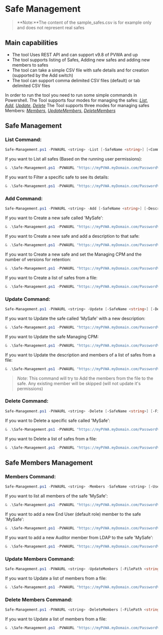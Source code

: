 # Safe Management
> **Note:**The content of the sample_safes.csv is for example only and does not represent real safes

Main capabilities
-----------------
- The tool Uses REST API and can support v9.8 of PVWA and up
- The tool supports listing of Safes, Adding new safes and adding new members to safes
- The tool can take a simple CSV file with safe details and for creation (supported by the Add switch)
- The tool can support comma delimited CSV files (default) or tab delimited CSV files

In order to run the tool you need to run some simple commands in Powershell.
The Tool supports four modes for managing the safes: [*List*](#list-command), [*Add*](#add-command), [*Update*](#update-command), [*Delete*](#delete-command) 
The Tool supports three modes for managing safes Members: [*Members*](#members-command), [*UpdateMembers*](#update-members-command), [*DeleteMembers*](#delete-members-command)

## Safe Management

### List Command:
```powershell
Safe-Management.ps1 -PVWAURL <string> -List [-SafeName <string>] [<CommonParameters>]
```

If you want to List all safes (Based on the running user permissions):
```powershell
& .\Safe-Management.ps1 -PVWAURL "https://myPVWA.myDomain.com/PasswordVault" -List
```

If you want to Filter a specific safe to see its details:
```powershell
& .\Safe-Management.ps1 -PVWAURL "https://myPVWA.myDomain.com/PasswordVault" -List -SafeName "MySafe"
```

### Add Command:
```powershell
Safe-Management.ps1 -PVWAURL <string> -Add [-SafeName <string>] [-Description <string>] [-ManagingCPM <string>] [-NumVersionRetention <int>] [-FilePath <string>] [<CommonParameters>]
```

If you want to Create a new safe called 'MySafe':
```powershell
& .\Safe-Management.ps1 -PVWAURL "https://myPVWA.myDomain.com/PasswordVault" -Add -SafeName "MySafe"
```

If you want to Create a new safe and add a description to that safe:
```powershell
& .\Safe-Management.ps1 -PVWAURL "https://myPVWA.myDomain.com/PasswordVault" -Add -SafeName "MySafe" -Description "This is My Safe that I Created using REST API"
```

If you want to Create a new safe and set the Managing CPM and the number of versions for retention:
```powershell
& .\Safe-Management.ps1 -PVWAURL "https://myPVWA.myDomain.com/PasswordVault" -Add -SafeName "MyDMZSafe" -ManagingCPM PassManagerDMZ -NumVersionRetention 5
```

If you want to Create a list of safes from a file:
```powershell
& .\Safe-Management.ps1 -PVWAURL "https://myPVWA.myDomain.com/PasswordVault" -Add -FilePath "C:\Temp\safes-sample.csv"
```

### Update Command:
```powershell
Safe-Management.ps1 -PVWAURL <string> -Update [-SafeName <string>] [-Description <string>] [-ManagingCPM <string>] [-NumVersionRetention <int>] [-FilePath <string>] [<CommonParameters>]
```

If you want to Update the safe called 'MySafe' with a new description:
```powershell
& .\Safe-Management.ps1 -PVWAURL "https://myPVWA.myDomain.com/PasswordVault" -Update -SafeName "MySafe" -Description "This is My updated Safe description that I Created using REST API"
```

If you want to Update the safe Managing CPM:
```powershell
& .\Safe-Management.ps1 -PVWAURL "https://myPVWA.myDomain.com/PasswordVault" -Update -SafeName "MyDMZSafe" -ManagingCPM PassManagerDMZ
```

If you want to Update the description and members of a list of safes from a file:
```powershell
& .\Safe-Management.ps1 -PVWAURL "https://myPVWA.myDomain.com/PasswordVault" -Add -FilePath "C:\Temp\safes-sample.csv"
```
> *Note*: This command will try to Add the members from the file to the safe. Any existing member will be skipped (will not update it's permissions)

### Delete Command:
```powershell
Safe-Management.ps1 -PVWAURL <string> -Delete [-SafeName <string>] [-FilePath <string>] [<CommonParameters>]
```

If you want to Delete a specific safe called 'MySafe':
```powershell
& .\Safe-Management.ps1 -PVWAURL "https://myPVWA.myDomain.com/PasswordVault" -Delete -SafeName "MySafe"
```

If you want to Delete a list of safes from a file:
```powershell
& .\Safe-Management.ps1 -PVWAURL "https://myPVWA.myDomain.com/PasswordVault" -Delete -FilePath "C:\Temp\safes-sample.csv"
```

## Safe Members Management

### Members Command:
```powershell
Safe-Management.ps1 -PVWAURL <string> -Members -SafeName <string> [-UserName <string>] [-MemberRole <"Admin", "Auditor", "EndUser", "Owner">] [-UserLocation <string>] [<CommonParameters>]
```

If you want to list all members of the safe 'MySafe':
```powershell
& .\Safe-Management.ps1 -PVWAURL "https://myPVWA.myDomain.com/PasswordVault" -Members -SafeName "MySafe"
```

If you want to add a new End User (default role) member to the safe 'MySafe':
```powershell
& .\Safe-Management.ps1 -PVWAURL "https://myPVWA.myDomain.com/PasswordVault" -Members -SafeName "MySafe" -UserName "MyUser" -MemberRole "EndUser"
```

If you want to add a new Auditor member from LDAP to the safe 'MySafe':
```powershell
& .\Safe-Management.ps1 -PVWAURL "https://myPVWA.myDomain.com/PasswordVault" -Members -SafeName "MySafe" -UserName "MyAuditUser" -MemberRole "Auditor" -UserLocation "MyLDAPDomain.com"
```

### Update Members Command:
```powershell
Safe-Management.ps1 -PVWAURL <string> -UpdateMembers [-FilePath <string>] [<CommonParameters>]
```

If you want to Update a list of members from a file:
```powershell
& .\Safe-Management.ps1 -PVWAURL "https://myPVWA.myDomain.com/PasswordVault" -UpdateMembers -FilePath "C:\Temp\safe-members-sample.csv"
```

### Delete Members Command:
```powershell
Safe-Management.ps1 -PVWAURL <string> -DeleteMembers [-FilePath <string>] [<CommonParameters>]
```

If you want to Update a list of members from a file:
```powershell
& .\Safe-Management.ps1 -PVWAURL "https://myPVWA.myDomain.com/PasswordVault" -DeleteMembers -FilePath "C:\Temp\safe-members-sample.csv"
```
